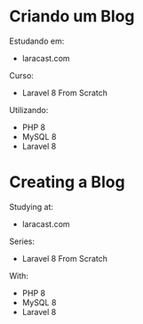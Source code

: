 # Criando um Blog

Estudando em:
- laracast.com

Curso:
- Laravel 8 From Scratch

Utilizando:
- PHP 8
- MySQL 8
- Laravel 8

# Creating a Blog

Studying at:
- laracast.com

Series:
- Laravel 8 From Scratch

With:
- PHP 8
- MySQL 8
- Laravel 8
